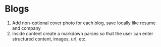# Blogs

1. Add non-optional cover photo for each blog, save locally like resume and company
2. Inside content create a markdown parses so that the user can enter structured content, images, url, etc.


